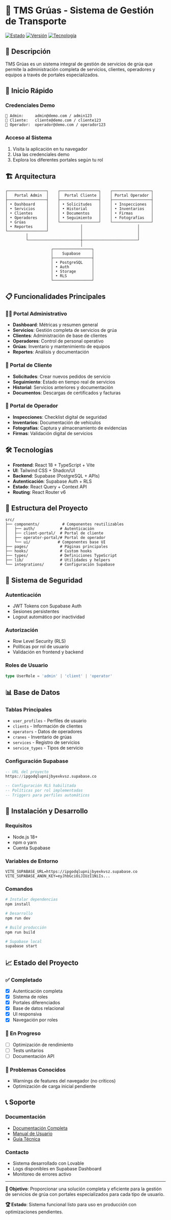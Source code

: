 
# 🚛 TMS Grúas - Sistema de Gestión de Transporte

[![Estado](https://img.shields.io/badge/Estado-Funcional-green)]()
[![Versión](https://img.shields.io/badge/Versión-1.0.0-blue)]()
[![Tecnología](https://img.shields.io/badge/Tecnología-React%20+%20Supabase-purple)]()

## 🌟 Descripción

TMS Grúas es un sistema integral de gestión de servicios de grúa que permite la administración completa de servicios, clientes, operadores y equipos a través de portales especializados.

## 🚀 Inicio Rápido

### Credenciales Demo
```
🔑 Admin:     admin@demo.com / admin123
🔑 Cliente:   cliente@demo.com / cliente123  
🔑 Operador:  operador@demo.com / operador123
```

### Acceso al Sistema
1. Visita la aplicación en tu navegador
2. Usa las credenciales demo
3. Explora los diferentes portales según tu rol

## 🏗️ Arquitectura

```
┌─────────────────┐    ┌─────────────────┐    ┌─────────────────┐
│   Portal Admin  │    │  Portal Cliente │    │ Portal Operador │
├─────────────────┤    ├─────────────────┤    ├─────────────────┤
│ • Dashboard     │    │ • Solicitudes   │    │ • Inspecciones  │
│ • Servicios     │    │ • Historial     │    │ • Inventarios   │
│ • Clientes      │    │ • Documentos    │    │ • Firmas        │
│ • Operadores    │    │ • Seguimiento   │    │ • Fotografías   │
│ • Grúas         │    └─────────────────┘    └─────────────────┘
│ • Reportes      │              │                        │
└─────────────────┘              │                        │
         │                       │                        │
         └───────────────────────┼────────────────────────┘
                                 │
                    ┌─────────────────┐
                    │    Supabase     │
                    ├─────────────────┤
                    │ • PostgreSQL    │
                    │ • Auth          │
                    │ • Storage       │
                    │ • RLS           │
                    └─────────────────┘
```

## 📋 Funcionalidades Principales

### 👨‍💼 Portal Administrativo
- **Dashboard**: Métricas y resumen general
- **Servicios**: Gestión completa de servicios de grúa
- **Clientes**: Administración de base de clientes
- **Operadores**: Control de personal operativo
- **Grúas**: Inventario y mantenimiento de equipos
- **Reportes**: Análisis y documentación

### 🏢 Portal de Cliente
- **Solicitudes**: Crear nuevos pedidos de servicio
- **Seguimiento**: Estado en tiempo real de servicios
- **Historial**: Servicios anteriores y documentación
- **Documentos**: Descargas de certificados y facturas

### 🚛 Portal de Operador
- **Inspecciones**: Checklist digital de seguridad
- **Inventarios**: Documentación de vehículos
- **Fotografías**: Captura y almacenamiento de evidencias
- **Firmas**: Validación digital de servicios

## 🛠️ Tecnologías

- **Frontend**: React 18 + TypeScript + Vite
- **UI**: Tailwind CSS + Shadcn/UI
- **Backend**: Supabase (PostgreSQL + APIs)
- **Autenticación**: Supabase Auth + RLS
- **Estado**: React Query + Context API
- **Routing**: React Router v6

## 📁 Estructura del Proyecto

```
src/
├── components/          # Componentes reutilizables
│   ├── auth/           # Autenticación
│   ├── client-portal/  # Portal de cliente
│   ├── operator-portal/# Portal de operador
│   └── ui/            # Componentes base UI
├── pages/              # Páginas principales
├── hooks/              # Custom hooks
├── types/              # Definiciones TypeScript
├── lib/                # Utilidades y helpers
└── integrations/       # Configuración Supabase
```

## 🔐 Sistema de Seguridad

### Autenticación
- JWT Tokens con Supabase Auth
- Sesiones persistentes
- Logout automático por inactividad

### Autorización
- Row Level Security (RLS)
- Políticas por rol de usuario
- Validación en frontend y backend

### Roles de Usuario
```typescript
type UserRole = 'admin' | 'client' | 'operator'
```

## 📊 Base de Datos

### Tablas Principales
- `user_profiles` - Perfiles de usuario
- `clients` - Información de clientes
- `operators` - Datos de operadores
- `cranes` - Inventario de grúas
- `services` - Registro de servicios
- `service_types` - Tipos de servicio

### Configuración Supabase
```sql
-- URL del proyecto
https://ipgodqlupnijbyexkvsz.supabase.co

-- Configuración RLS habilitada
-- Políticas por rol implementadas
-- Triggers para perfiles automáticos
```

## 🚀 Instalación y Desarrollo

### Requisitos
- Node.js 18+
- npm o yarn
- Cuenta Supabase

### Variables de Entorno
```env
VITE_SUPABASE_URL=https://ipgodqlupnijbyexkvsz.supabase.co
VITE_SUPABASE_ANON_KEY=eyJhbGciOiJIUzI1NiIs...
```

### Comandos
```bash
# Instalar dependencias
npm install

# Desarrollo
npm run dev

# Build producción
npm run build

# Supabase local
supabase start
```

## 📈 Estado del Proyecto

### ✅ Completado
- [x] Autenticación completa
- [x] Sistema de roles
- [x] Portales diferenciados
- [x] Base de datos relacional
- [x] UI responsiva
- [x] Navegación por roles

### 🔄 En Progreso
- [ ] Optimización de rendimiento
- [ ] Tests unitarios
- [ ] Documentación API

### 🚨 Problemas Conocidos
- Warnings de features del navegador (no críticos)
- Optimización de carga inicial pendiente

## 📞 Soporte

### Documentación
- [Documentación Completa](./docs/DOCUMENTATION.md)
- [Manual de Usuario](./docs/USER_MANUAL.md)
- [Guía Técnica](./docs/TECHNICAL_GUIDE.md)

### Contacto
- Sistema desarrollado con Lovable
- Logs disponibles en Supabase Dashboard
- Monitoreo de errores activo

---

**🎯 Objetivo**: Proporcionar una solución completa y eficiente para la gestión de servicios de grúa con portales especializados para cada tipo de usuario.

**🏆 Estado**: Sistema funcional listo para uso en producción con optimizaciones pendientes.
